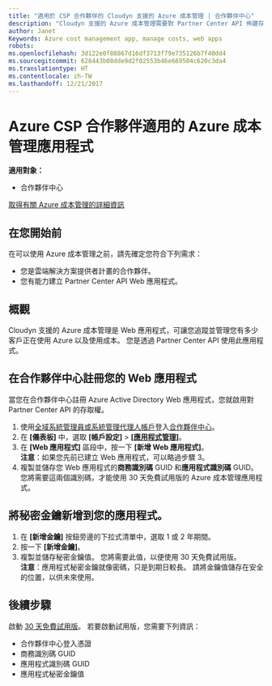 ```yaml
---
title: "適用於 CSP 合作夥伴的 Cloudyn 支援的 Azure 成本管理 | 合作夥伴中心"
description: "Cloudyn 支援的 Azure 成本管理需要對 Partner Center API 佈建存取權。"
author: Janet
Keywords: Azure cost management app, manage costs, web apps
robots: 
ms.openlocfilehash: 3d122e0f88867d16df3713f79e735126b7f40dd4
ms.sourcegitcommit: 628443b08dde9d2f02553b46e669504c620c3da4
ms.translationtype: HT
ms.contentlocale: zh-TW
ms.lasthandoff: 12/21/2017
---
```

# <a name="azure-cost-management-app-for-azure-csp-partners"></a>Azure CSP 合作夥伴適用的 Azure 成本管理應用程式  

**適用對象：**

-  合作夥伴中心

[取得有關 Azure 成本管理的詳細資訊](https://go.microsoft.com/fwlink/p/?linkid=857893)

## <a name="before-you-begin"></a>在您開始前
在可以使用 Azure 成本管理之前，請先確定您符合下列需求：
- 您是雲端解決方案提供者計畫的合作夥伴。
- 您有能力建立 Partner Center API Web 應用程式。

## <a name="overview"></a>概觀

Cloudyn 支援的 Azure 成本管理是 Web 應用程式，可讓您追蹤並管理您有多少客戶正在使用 Azure 以及使用成本。 您是透過 Partner Center API 使用此應用程式。

## <a name="register-your-web-app-in-partner-center"></a>在合作夥伴中心註冊您的 Web 應用程式
當您在合作夥伴中心註冊 Azure Active Directory Web 應用程式，您就啟用對 Partner Center API 的存取權。 
1.  使用[全域系統管理員或系統管理代理人帳戶](create-user-accounts-and-set-permissions.md)登入[合作夥伴中心](https://partnercenter.microsoft.com/en-us/pcv/dashboard/overview)。
2.  在 **\[儀表板\]** 中，選取 **\[帳戶設定\]** &gt; **[\[應用程式管理\]](https://partnercenter.microsoft.com/en-us/pcv/apiintegration/appmanagement)**。
3.  在 **\[Web 應用程式\]** 區段中，按一下 **\[新增 Web 應用程式\]**。
<br> **注意**：如果您先前已建立 Web 應用程式，可以略過步驟 3。
4.  複製並儲存您 Web 應用程式的**商務識別碼** GUID 和**應用程式識別碼** GUID。 您將需要這兩個識別碼，才能使用 30 天免費試用版的 Azure 成本管理應用程式。

## <a name="add-a-secret-key-to-your-app"></a>將秘密金鑰新增到您的應用程式。
1.  在 **\[新增金鑰\]** 按鈕旁邊的下拉式清單中，選取 1 或 2 年期間。
2.  按一下 **\[新增金鑰\]**。 
3.  複製並儲存秘密金鑰值。 您將需要此值，以便使用 30 天免費試用版。
<br>**注意**：應用程式秘密金鑰就像密碼，只是到期日較長。 請將金鑰值儲存在安全的位置，以供未來使用。

## <a name="next-steps"></a>後續步驟
啟動 [30 天免費試用版](https://go.microsoft.com/fwlink/?linkid=857895)。
若要啟動試用版，您需要下列資訊：
- 合作夥伴中心登入憑證
- 商務識別碼 GUID
- 應用程式識別碼 GUID
- 應用程式秘密金鑰值

